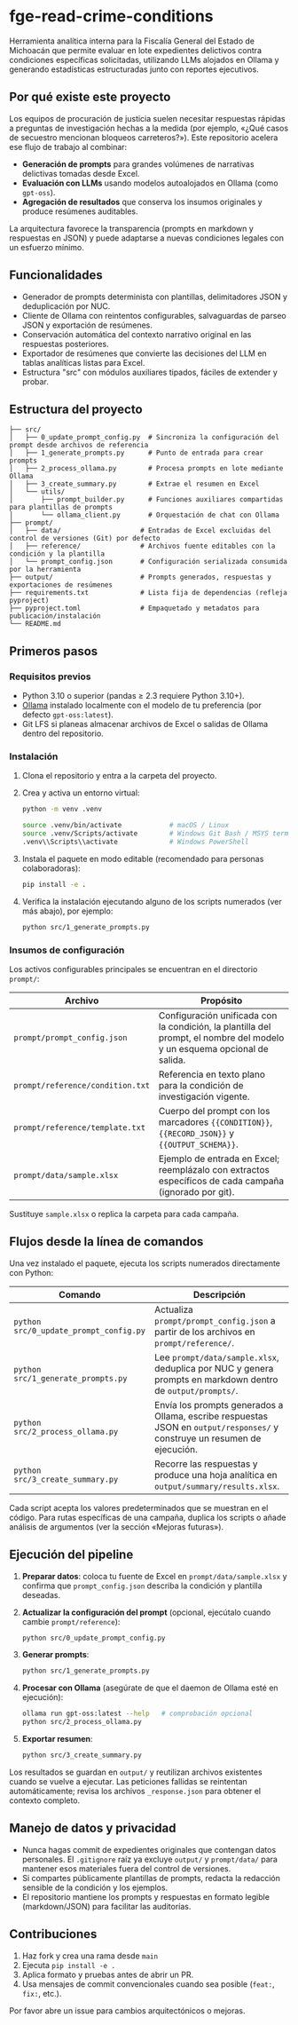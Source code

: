 # fge-read-crime-conditions

Herramienta analítica interna para la Fiscalía General del Estado de Michoacán que permite evaluar en lote expedientes delictivos contra condiciones específicas solicitadas, utilizando LLMs alojados en Ollama y generando estadísticas estructuradas junto con reportes ejecutivos.

## Por qué existe este proyecto

Los equipos de procuración de justicia suelen necesitar respuestas rápidas a preguntas de investigación hechas a la medida (por ejemplo, «¿Qué casos de secuestro mencionan bloqueos carreteros?»). Este repositorio acelera ese flujo de trabajo al combinar:

- **Generación de prompts** para grandes volúmenes de narrativas delictivas tomadas desde Excel.
- **Evaluación con LLMs** usando modelos autoalojados en Ollama (como `gpt-oss`).
- **Agregación de resultados** que conserva los insumos originales y produce resúmenes auditables.

La arquitectura favorece la transparencia (prompts en markdown y respuestas en JSON) y puede adaptarse a nuevas condiciones legales con un esfuerzo mínimo.

## Funcionalidades

- Generador de prompts determinista con plantillas, delimitadores JSON y deduplicación por NUC.
- Cliente de Ollama con reintentos configurables, salvaguardas de parseo JSON y exportación de resúmenes.
- Conservación automática del contexto narrativo original en las respuestas posteriores.
- Exportador de resúmenes que convierte las decisiones del LLM en tablas analíticas listas para Excel.
- Estructura "src" con módulos auxiliares tipados, fáciles de extender y probar.

## Estructura del proyecto

```
├── src/
│   ├── 0_update_prompt_config.py  # Sincroniza la configuración del prompt desde archivos de referencia
│   ├── 1_generate_prompts.py      # Punto de entrada para crear prompts
│   ├── 2_process_ollama.py        # Procesa prompts en lote mediante Ollama
│   ├── 3_create_summary.py        # Extrae el resumen en Excel
│   └── utils/
│       ├── prompt_builder.py      # Funciones auxiliares compartidas para plantillas de prompts
│       └── ollama_client.py       # Orquestación de chat con Ollama
├── prompt/
│   ├── data/                    # Entradas de Excel excluidas del control de versiones (Git) por defecto
│   ├── reference/               # Archivos fuente editables con la condición y la plantilla
│   └── prompt_config.json       # Configuración serializada consumida por la herramienta
├── output/                      # Prompts generados, respuestas y exportaciones de resúmenes
├── requirements.txt             # Lista fija de dependencias (refleja pyproject)
├── pyproject.toml               # Empaquetado y metadatos para publicación/instalación
└── README.md
```

## Primeros pasos

### Requisitos previos

- Python 3.10 o superior (pandas ≥ 2.3 requiere Python 3.10+).
- [Ollama](https://ollama.com/) instalado localmente con el modelo de tu preferencia (por defecto `gpt-oss:latest`).
- Git LFS si planeas almacenar archivos de Excel o salidas de Ollama dentro del repositorio.

### Instalación

1. Clona el repositorio y entra a la carpeta del proyecto.
2. Crea y activa un entorno virtual:

   ```bash
   python -m venv .venv

   source .venv/bin/activate            # macOS / Linux
   source .venv/Scripts/activate        # Windows Git Bash / MSYS terminals (p. ej., con Starship)
   .venv\\Scripts\\activate             # Windows PowerShell
   ```

3. Instala el paquete en modo editable (recomendado para personas colaboradoras):

   ```bash
   pip install -e .
   ```

4. Verifica la instalación ejecutando alguno de los scripts numerados (ver más abajo), por ejemplo:

   ```bash
   python src/1_generate_prompts.py
   ```

### Insumos de configuración

Los activos configurables principales se encuentran en el directorio `prompt/`:

| Archivo                          | Propósito                                                                                                                |
| -------------------------------- | ------------------------------------------------------------------------------------------------------------------------ |
| `prompt/prompt_config.json`      | Configuración unificada con la condición, la plantilla del prompt, el nombre del modelo y un esquema opcional de salida. |
| `prompt/reference/condition.txt` | Referencia en texto plano para la condición de investigación vigente.                                                    |
| `prompt/reference/template.txt`  | Cuerpo del prompt con los marcadores `{{CONDITION}}`, `{{RECORD_JSON}}` y `{{OUTPUT_SCHEMA}}`.                           |
| `prompt/data/sample.xlsx`        | Ejemplo de entrada en Excel; reemplázalo con extractos específicos de cada campaña (ignorado por git).                   |

Sustituye `sample.xlsx` o replica la carpeta para cada campaña.

## Flujos desde la línea de comandos

Una vez instalado el paquete, ejecuta los scripts numerados directamente con Python:

| Comando                                | Descripción                                                                                                               |
| -------------------------------------- | ------------------------------------------------------------------------------------------------------------------------- |
| `python src/0_update_prompt_config.py` | Actualiza `prompt/prompt_config.json` a partir de los archivos en `prompt/reference/`.                                    |
| `python src/1_generate_prompts.py`     | Lee `prompt/data/sample.xlsx`, deduplica por NUC y genera prompts en markdown dentro de `output/prompts/`.                |
| `python src/2_process_ollama.py`       | Envía los prompts generados a Ollama, escribe respuestas JSON en `output/responses/` y construye un resumen de ejecución. |
| `python src/3_create_summary.py`       | Recorre las respuestas y produce una hoja analítica en `output/summary/results.xlsx`.                                     |

Cada script acepta los valores predeterminados que se muestran en el código. Para rutas específicas de una campaña, duplica los scripts o añade análisis de argumentos (ver la sección «Mejoras futuras»).

## Ejecución del pipeline

1. **Preparar datos**: coloca tu fuente de Excel en `prompt/data/sample.xlsx` y confirma que `prompt_config.json` describa la condición y plantilla deseadas.
2. **Actualizar la configuración del prompt** (opcional, ejecútalo cuando cambie `prompt/reference`):

   ```bash
   python src/0_update_prompt_config.py
   ```

3. **Generar prompts**:

   ```bash
   python src/1_generate_prompts.py
   ```

4. **Procesar con Ollama** (asegúrate de que el daemon de Ollama esté en ejecución):

   ```bash
   ollama run gpt-oss:latest --help   # comprobación opcional
   python src/2_process_ollama.py
   ```

5. **Exportar resumen**:

   ```bash
   python src/3_create_summary.py
   ```

Los resultados se guardan en `output/` y reutilizan archivos existentes cuando se vuelve a ejecutar. Las peticiones fallidas se reintentan automáticamente; revisa los archivos `_response.json` para obtener el contexto completo.

## Manejo de datos y privacidad

- Nunca hagas commit de expedientes originales que contengan datos personales. El `.gitignore` raíz ya excluye `output/` y `prompt/data/` para mantener esos materiales fuera del control de versiones.
- Si compartes públicamente plantillas de prompts, redacta la redacción sensible de la condición y los ejemplos.
- El repositorio mantiene los prompts y respuestas en formato legible (markdown/JSON) para facilitar las auditorías.

## Contribuciones

1. Haz fork y crea una rama desde `main`
2. Ejecuta `pip install -e .`
3. Aplica formato y pruebas antes de abrir un PR.
4. Usa mensajes de commit convencionales cuando sea posible (`feat:`, `fix:`, etc.).

Por favor abre un issue para cambios arquitectónicos o mejoras.
